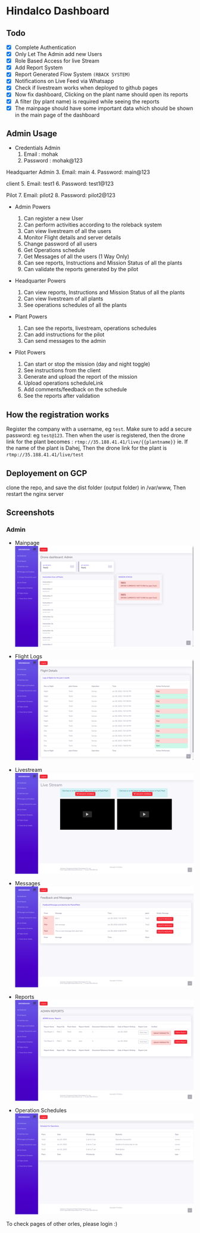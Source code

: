 # Hindalco Dashboard

## Todo

- [x] Complete Authentication
- [x] Only Let The Admin add new Users
- [x] Role Based Access for live Stream
- [x] Add Report System
- [x] Report Generated Flow System `(RBACK SYSTEM)`
- [x] Notifications on Live Feed via Whatsapp
- [x] Check if livestream works when deployed to github pages
- [x] Now fix dashboard, Clicking on the plant name should open its reports
- [x] A filter (by plant name) is required while seeing the reports
- [x] The mainpage should have some important data which should be shown in the main page of the dashboard

## Admin Usage

- Credentials
Admin
    1. Email : mohak
    2. Password : mohak@123

Headquarter Admin
    3. Email: main
    4. Password: main@123

client
    5. Email: test1
    6. Password: test1@123

Pilot
    7. Email: pilot2
    8. Password: pilot2@123

- Admin Powers
    1. Can register a new User
    2. Can perform activities according to the roleback system
    3. Can view livestream of all the users
    4. Monitor Flight details and server details
    5. Change password of all users
    6. Get Operations schedule
    7. Get Messages of all the users (1 Way Only)
    8. Can see reports, Instructions and Mission Status of all the plants
    9. Can validate the reports generated by the pilot

- Headquarter Powers
    1. Can view reports, Instructions and Mission Status of all the plants
    2. Can view livestream of all plants
    3. See operations schedules of all the plants

- Plant Powers
    1. Can see the reports, livestream, operations schedules 
    2. Can add instructions for the pilot
    3. Can send messages to the admin

- Pilot Powers
    1. Can start or stop the mission (day and night toggle)
    2. See instructions from the client
    3. Generate and upload the report of the mission
    4. Upload operations scheduleLink
    5. Add comments/feedback on the schedule
    6. See the reports after validation

## How the registration works

Register the company with a username, eg `test`.
Make sure to add a secure password: eg `test@123`.
Then when the user is registered, then the drone link for the plant becomes : `rtmp://35.188.41.41/live/{{plantname}}`
ie. If the name of the plant is Dahej, Then the drone link for the plant is `rtmp://35.188.41.41/live/test`

## Deployement on GCP

clone the repo, and save the dist folder (output folder) in /var/www,
Then restart the nginx server

## Screenshots

### Admin

- Mainpage
![Mainpage](./src/assets/screenshots/main.png)

- Flight Logs
![Mainpage](./src/assets/screenshots/flights.png)

- Livestream
![Mainpage](./src/assets/screenshots/livestream.png)

- Messages
![Mainpage](./src/assets/screenshots/message.png)

- Reports
![Mainpage](./src/assets/screenshots/reports.png)

- Operation Schedules
![Mainpage](./src/assets/screenshots/schedule.png)

To check pages of other orles, please login :)